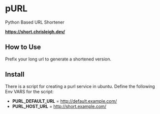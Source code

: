 # pURL
Python Based URL Shortener 

**https://short.chrisleigh.dev/**

## How to Use
Prefix your long url to generate a shortened version.<br>

## Install
There is a script for creating a purl service in ubuntu.
Define the following Env VARS for the script:<br>
 * **PURL_DEFAULT_URL** = http://default.example.com/
 * **PURL_HOST_URL** = http://short.example.com/

